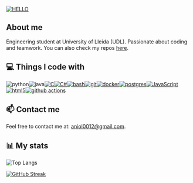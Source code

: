 [![HELLO](https://readme-typing-svg.herokuapp.com?font=Roboto&weight=1500&size=30&pause=1000&color=F7F7F7&background=5CFF3200&repeat=false&random=false&width=435&lines=Hey%2C+it's+Aniol0012)](https://github.com/Aniol0012)

## About me

Engineering student at University of Lleida (UDL). Passionate about coding and teamwork. You can also check my repos [here](https://github.com/Aniol0012?tab=repositories).

## 💻 Things I code with

<p>
  <a href="https://www.python.org" target="_blank" style="text-decoration:none !important;"><img alt="python" src="https://img.shields.io/badge/-Python-3670A0?style=flat&logo=python&logoColor=ffdd54" /></a><a href="https://www.java.com" target="_blank" style="text-decoration:none !important;"><img alt="java" src="https://img.shields.io/badge/-Java-ED8B00?style=flat&logo=openjdk&logoColor=white" /></a><a href="https://www.gnu.org/software/gnu-c-manual/gnu-c-manual.html" target="_blank"><img alt="C" src="https://img.shields.io/badge/C-00599C?style=flat&logo=c&logoColor=white" /></a><a href="https://learn.microsoft.com/en-us/dotnet/csharp/" target="_blank"><img alt="C#" src="https://img.shields.io/badge/C%23-239120?style=flat&logo=c-sharp&logoColor=white" /></a><a href="https://www.gnu.org/software/bash/manual/bash.html" target="_blank"><img alt="bash" src="https://img.shields.io/badge/-Bash_script-%23121011.svg?style=flat&logo=gnu-bash&logoColor=white" /></a><a href="https://git-scm.com/" target="_blank"><img alt="git" src="https://img.shields.io/badge/-Git-F05032?style=flat&logo=git&logoColor=white" /></a><a href="https://www.docker.com/" target="_blank"><img alt="docker" src="https://img.shields.io/badge/-Docker-46a2f1?style=flat&logo=docker&logoColor=white" /></a><a href="https://www.postgresql.org/" target="_blank"><img alt="postgres" src="https://img.shields.io/badge/-Postgres-%23316192.svg?style=flat&logo=postgresql&logoColor=white" /></a><a href="https://developer.mozilla.org/en-US/docs/Web/JavaScript" target="_blank"><img alt="JavaScript" src="https://img.shields.io/badge/-JavaScript-FCAA00?style=flat&logo=JavaScript&logoColor=white" /></a><a href="https://developer.mozilla.org/en-US/docs/Glossary/HTML5" target="_blank"><img alt="html5" src="https://img.shields.io/badge/-HTML5-E34F26?style=flat&logo=html5&logoColor=white" /></a><a href="https://docs.github.com/en/actions" target="_blank"><img alt="github actions" src="https://img.shields.io/badge/-Github_Actions-2088FF?style=flat&logo=github-actions&logoColor=white" /></a>
</p>


## 📫 Contact me

Feel free to contact me at: [aniol0012@gmail.com](mailto:aniol0012@gmail.com).


## 📊 My stats
![Top Langs](https://github-readme-stats.vercel.app/api/top-langs/?username=Aniol0012&layout=compact&theme=dark&card_width=600&hide=html,css,shell,scss,makefile)

[![GitHub Streak](http://github-readme-streak-stats.herokuapp.com?user=Aniol0012&theme=javascript-dark&mode=weekly&card_width=600)](https://git.io/streak-stats)
